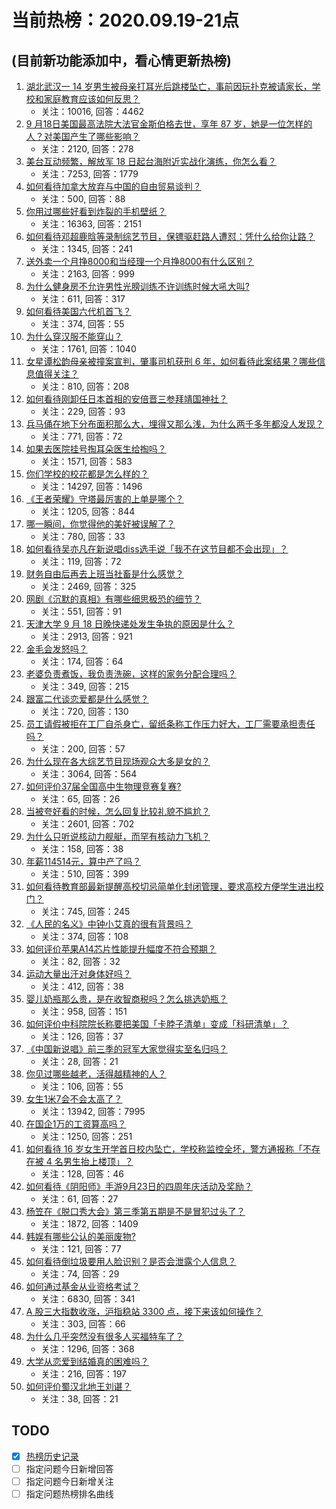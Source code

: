 # 当前热榜：2020.09.19-21点
## (目前新功能添加中，看心情更新热榜)
1. [湖北武汉一 14 岁男生被母亲打耳光后跳楼坠亡，事前因玩扑克被请家长，学校和家庭教育应该如何反思？](https://www.zhihu.com/question/421739665)
    * 关注：10016, 回答：4462
2. [9 月18日美国最高法院大法官金斯伯格去世，享年 87 岁，她是一位怎样的人？对美国产生了哪些影响？](https://www.zhihu.com/question/421835859)
    * 关注：2120, 回答：278
3. [美台互动频繁，解放军 18 日起台海附近实战化演练，你怎么看？](https://www.zhihu.com/question/421704620)
    * 关注：7253, 回答：1779
4. [如何看待加拿大放弃与中国的自由贸易谈判？](https://www.zhihu.com/question/421871821)
    * 关注：500, 回答：88
5. [你用过哪些好看到炸裂的手机壁纸？](https://www.zhihu.com/question/360400273)
    * 关注：16363, 回答：2151
6. [如何看待邓超鹿晗等录制综艺节目，保镖驱赶路人遭怼：凭什么给你让路？](https://www.zhihu.com/question/421227269)
    * 关注：1345, 回答：241
7. [送外卖一个月挣8000和当经理一个月挣8000有什么区别？](https://www.zhihu.com/question/381264562)
    * 关注：2163, 回答：999
8. [为什么健身房不允许男性光膀训练不许训练时候大吼大叫?](https://www.zhihu.com/question/356426767)
    * 关注：611, 回答：317
9. [如何看待美国六代机首飞？](https://www.zhihu.com/question/421561872)
    * 关注：374, 回答：55
10. [为什么穿汉服不能穿山？](https://www.zhihu.com/question/415307969)
    * 关注：1761, 回答：1040
11. [女星谭松韵母亲被撞案宣判，肇事司机获刑 6 年，如何看待此案结果？哪些信息值得关注？](https://www.zhihu.com/question/421847354)
    * 关注：810, 回答：208
12. [如何看待刚卸任日本首相的安倍晋三参拜靖国神社？](https://www.zhihu.com/question/421869472)
    * 关注：229, 回答：93
13. [兵马俑在地下分布面积那么大，埋得又那么浅，为什么两千多年都没人发现？](https://www.zhihu.com/question/414917182)
    * 关注：771, 回答：72
14. [如果去医院挂号掏耳朵医生给掏吗？](https://www.zhihu.com/question/299873760)
    * 关注：1571, 回答：583
15. [你们学校的校花都是怎么样的？](https://www.zhihu.com/question/368918871)
    * 关注：14297, 回答：1496
16. [《王者荣耀》守塔最厉害的上单是哪个？](https://www.zhihu.com/question/408860777)
    * 关注：1205, 回答：844
17. [哪一瞬间，你觉得他的美好被误解了？](https://www.zhihu.com/question/421789394)
    * 关注：780, 回答：33
18. [如何看待吴亦凡在新说唱diss选手说「我不在这节目都不会出现」？](https://www.zhihu.com/question/421169264)
    * 关注：119, 回答：72
19. [财务自由后再去上班当社畜是什么感觉？](https://www.zhihu.com/question/413711098)
    * 关注：2469, 回答：325
20. [网剧《沉默的真相》有哪些细思极恐的细节？](https://www.zhihu.com/question/421268022)
    * 关注：551, 回答：91
21. [天津大学 9 月 18 日晚快递处发生争执的原因是什么？](https://www.zhihu.com/question/421788095)
    * 关注：2913, 回答：921
22. [金毛会发怒吗？](https://www.zhihu.com/question/421227265)
    * 关注：174, 回答：64
23. [老婆负责煮饭，我负责洗碗，这样的家务分配合理吗？](https://www.zhihu.com/question/421590015)
    * 关注：349, 回答：215
24. [跟富二代谈恋爱都是什么感觉？](https://www.zhihu.com/question/327271515)
    * 关注：720, 回答：130
25. [员工请假被拒在工厂自杀身亡，留纸条称工作压力好大，工厂需要承担责任吗？](https://www.zhihu.com/question/421867244)
    * 关注：200, 回答：57
26. [为什么现在各大综艺节目现场观众大多是女的？](https://www.zhihu.com/question/297376255)
    * 关注：3064, 回答：564
27. [如何评价37届全国高中生物理竞赛复赛?](https://www.zhihu.com/question/421866316)
    * 关注：65, 回答：26
28. [当被夸好看的时候，怎么回复比较礼貌不尴尬？](https://www.zhihu.com/question/296493768)
    * 关注：2601, 回答：702
29. [为什么只听说核动力舰艇，而罕有核动力飞机？](https://www.zhihu.com/question/420001907)
    * 关注：158, 回答：38
30. [年薪114514元，算中产了吗？](https://www.zhihu.com/question/420142585)
    * 关注：510, 回答：399
31. [如何看待教育部最新提醒高校切忌简单化封闭管理，要求高校方便学生进出校门？](https://www.zhihu.com/question/421762614)
    * 关注：745, 回答：245
32. [《人民的名义》中钟小艾真的很有背景吗？](https://www.zhihu.com/question/410797408)
    * 关注：374, 回答：108
33. [如何评价苹果A14芯片性能提升幅度不符合预期？](https://www.zhihu.com/question/421662414)
    * 关注：82, 回答：32
34. [运动大量出汗对身体好吗？](https://www.zhihu.com/question/24178961)
    * 关注：412, 回答：38
35. [婴儿奶瓶那么贵，是在收智商税吗？怎么挑选奶瓶？](https://www.zhihu.com/question/350146162)
    * 关注：958, 回答：151
36. [如何评价中科院院长称要把美国「卡脖子清单」变成「科研清单」？](https://www.zhihu.com/question/421518920)
    * 关注：126, 回答：37
37. [《中国新说唱》前三季的冠军大家觉得实至名归吗？](https://www.zhihu.com/question/420660395)
    * 关注：28, 回答：21
38. [你见过哪些越老，活得越精神的人？](https://www.zhihu.com/question/421822443)
    * 关注：106, 回答：55
39. [女生1米7会不会太高了？](https://www.zhihu.com/question/409965121)
    * 关注：13942, 回答：7995
40. [在国企1万的工资算高吗？](https://www.zhihu.com/question/410206661)
    * 关注：1250, 回答：251
41. [如何看待 16 岁女生开学首日校内坠亡，学校称监控全坏，警方通报称「不存在被 4 名男生抬上楼顶」？](https://www.zhihu.com/question/421756485)
    * 关注：128, 回答：46
42. [如何看待《阴阳师》手游9月23日的四周年庆活动及奖励？](https://www.zhihu.com/question/421579721)
    * 关注：61, 回答：27
43. [杨笠在《脱口秀大会》第三季第五期是不是冒犯过头了？](https://www.zhihu.com/question/415695820)
    * 关注：1872, 回答：1409
44. [韩娱有哪些公认的美丽废物?](https://www.zhihu.com/question/419560378)
    * 关注：121, 回答：77
45. [如何看待倒垃圾要用人脸识别？是否会泄露个人信息？](https://www.zhihu.com/question/421706334)
    * 关注：74, 回答：29
46. [如何通过基金从业资格考试？](https://www.zhihu.com/question/49421538)
    * 关注：6830, 回答：341
47. [A 股三大指数收涨，沪指稳站 3300 点，接下来该如何操作？](https://www.zhihu.com/question/421738770)
    * 关注：303, 回答：66
48. [为什么几乎突然没有很多人买福特车了？](https://www.zhihu.com/question/414046956)
    * 关注：1296, 回答：368
49. [大学从恋爱到结婚真的困难吗？](https://www.zhihu.com/question/421166694)
    * 关注：216, 回答：197
50. [如何评价蜀汉北地王刘谌？](https://www.zhihu.com/question/420407084)
    * 关注：38, 回答：21
## TODO
* [x] [热榜历史记录](hot_history/AllHot.md)
* [ ] 指定问题今日新增回答
* [ ] 指定问题今日新增关注
* [ ] 指定问题热榜排名曲线
